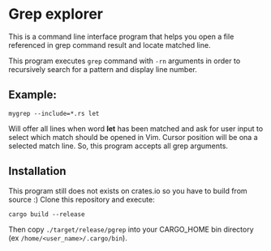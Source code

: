 # Grep explorer

This is a command line interface program that helps you open a file
referenced in grep command result and locate matched line.

This program executes `grep` command with `-rn` arguments in order
to recursively search for a pattern and display line number.

## Example:

`
mygrep --include=*.rs let
`

Will offer all lines when word **let** has been matched and ask for user input
to select which match should be opened in Vim. Cursor position will be ona a
selected match line. So, this program accepts all grep arguments.

## Installation

This program still does not exists on crates.io so you have to build from source :)
Clone this repository and execute:

`
cargo build --release
`

Then copy `./target/release/pgrep` into your CARGO\_HOME bin directory (ex `/home/<user_name>/.cargo/bin`).
